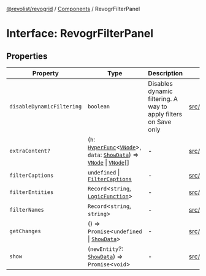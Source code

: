 [@revolist/revogrid](README.md) / [Components](Namespace.Components.md) / RevogrFilterPanel

# Interface: RevogrFilterPanel

## Properties

| Property | Type | Description | Defined in |
| ------ | ------ | ------ | ------ |
| `disableDynamicFiltering` | `boolean` | Disables dynamic filtering. A way to apply filters on Save only | [src/components.d.ts:436](https://github.com/revolist/revogrid/blob/11c1e89888ac9588cc703e312811b4cdaf67f0fb/src/components.d.ts#L436) |
| `extraContent?` | (`h`: [`HyperFunc`](Interface.HyperFunc.md)\<[`VNode`](Interface.VNode.md)\>, `data`: [`ShowData`](TypeAlias.ShowData.md)) => [`VNode`](Interface.VNode.md) \| [`VNode`](Interface.VNode.md)[] | - | [src/components.d.ts:437](https://github.com/revolist/revogrid/blob/11c1e89888ac9588cc703e312811b4cdaf67f0fb/src/components.d.ts#L437) |
| `filterCaptions` | `undefined` \| [`FilterCaptions`](TypeAlias.FilterCaptions.md) | - | [src/components.d.ts:438](https://github.com/revolist/revogrid/blob/11c1e89888ac9588cc703e312811b4cdaf67f0fb/src/components.d.ts#L438) |
| `filterEntities` | `Record`\<`string`, [`LogicFunction`](TypeAlias.LogicFunction.md)\> | - | [src/components.d.ts:439](https://github.com/revolist/revogrid/blob/11c1e89888ac9588cc703e312811b4cdaf67f0fb/src/components.d.ts#L439) |
| `filterNames` | `Record`\<`string`, `string`\> | - | [src/components.d.ts:440](https://github.com/revolist/revogrid/blob/11c1e89888ac9588cc703e312811b4cdaf67f0fb/src/components.d.ts#L440) |
| `getChanges` | () => `Promise`\<`undefined` \| [`ShowData`](TypeAlias.ShowData.md)\> | - | [src/components.d.ts:441](https://github.com/revolist/revogrid/blob/11c1e89888ac9588cc703e312811b4cdaf67f0fb/src/components.d.ts#L441) |
| `show` | (`newEntity`?: [`ShowData`](TypeAlias.ShowData.md)) => `Promise`\<`void`\> | - | [src/components.d.ts:442](https://github.com/revolist/revogrid/blob/11c1e89888ac9588cc703e312811b4cdaf67f0fb/src/components.d.ts#L442) |
